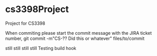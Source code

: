 cs3398Project
=============

Project for CS3398

When commiting please start the commit message with the JIRA ticket number, git commit -m"CS-?? Did this or whatever" files/to/commit

still still still still Testing build hook

